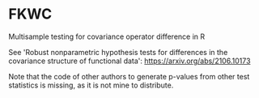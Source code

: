 # FKWC
Multisample testing for covariance operator difference in R

See 'Robust nonparametric hypothesis tests for differences in the covariance structure of functional data':  https://arxiv.org/abs/2106.10173


Note that the code of other authors to generate p-values from other test statistics is missing, as it is not mine to distribute.
